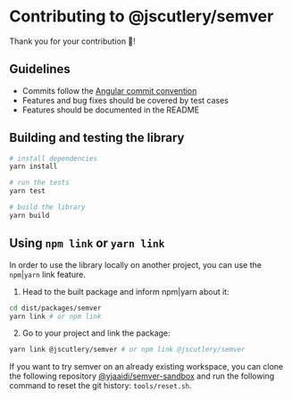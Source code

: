 # Contributing to @jscutlery/semver

Thank you for your contribution 🤗!

## Guidelines

- Commits follow the [Angular commit convention](https://github.com/angular/angular/blob/22b96b9/CONTRIBUTING.md#-commit-message-guidelines)
- Features and bug fixes should be covered by test cases
- Features should be documented in the README

## Building and testing the library

```sh
# install dependencies
yarn install

# run the tests
yarn test

# build the library
yarn build
```

## Using `npm link` or `yarn link`

In order to use the library locally on another project, you can use the `npm`|`yarn` link feature.

1. Head to the built package and inform npm|yarn about it:

```sh
cd dist/packages/semver
yarn link # or npm link
```

2. Go to your project and link the package:

```sh
yarn link @jscutlery/semver # or npm link @jscutlery/semver
```

If you want to try semver on an already existing workspace, you can clone the following repository [@yjaaidi/semver-sandbox](https://github.com/yjaaidi/semver-sandbox) and run the following command to reset the git history: `tools/reset.sh`.
